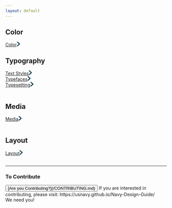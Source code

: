 ```yaml
---
layout: default
---
```


## Color<br>
 [Color](/color.md)<img src="img/Right-Chevron.png" alt="Color" class="chevron">
<br>
## Typography<br>
 [Text Styles](/text-styles.md)<img src="img/Right-Chevron.png" alt="Text Styles" class="chevron"><br>
 [Typefaces](/typefaces.md)<img src="img/Right-Chevron.png" alt="Typefaces" class="chevron"><br>
 [Typesetting](/typesetting.md)<img src="img/Right-Chevron.png" alt="Typesetting" class="chevron"><br>
<br>
## Media<br>
 [Media](/media.md)<img src="img/Right-Chevron.png" alt="Media" class="chevron"><br>
<br>
## Layout<br>
 [Layout](/layout.md)<img src="img/Right-Chevron.png" alt="Layout" class="chevron"><br>
<br>
	  
<hr>

### To Contribute<br>
<button id="contribute-guidance">
[Are you Contributing?](/CONTRIBUTING.md)
</button>  
<span class="contribute-comment">If you are interested in contributing, please visit: https://usnavy.github.io/Navy-Design-Guide/ <br>We need you!</span>
<br>
<br>
